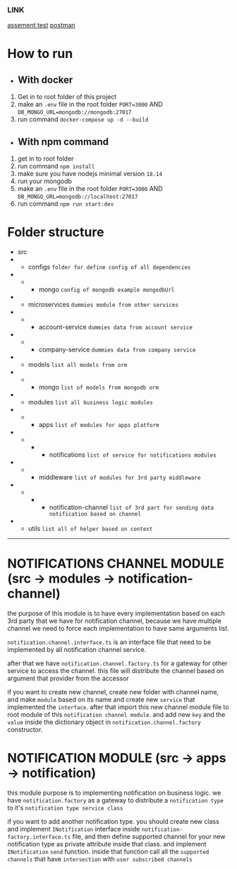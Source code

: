 ### LINK

[assement test](#https://docs.google.com/document/d/1d-Qjaw6hs6lZxiNxWTpPD2EeRXyIoH4q/edit)
[postman](#https://documenter.getpostman.com/view/4219273/2s93XsY66g)

# How to run
- ## With docker
1. Get in to root folder of this project
2. make an `.env` file in the root folder `PORT=3000` AND `DB_MONGO_URL=mongodb://mongodb:27017`
3. run command `docker-compose up -d --build`

- ## With npm command
1. get in to root folder
2. run command `npm install`
3. make sure you have nodejs minimal version `18.14`
4. run your mongodb
5. make an `.env` file in the root folder `PORT=3000` AND `DB_MONGO_URL=mongodb://localhost:27017`
6. run command `npm run start:dev`


# Folder structure
- src
- - configs `folder for define config of all dependencies`
- - - mongo `config of mongodb example mongodbUrl`
- - microservices `dummies module from other services`
- - - account-service `dummies data from account service`
- - - company-service `dummies data from company service`
- - models `list all models from orm`
- - - mongo `list of models from mongodb orm`
- - modules `list all business logic modules`
- - - apps `list of modules for apps platform`
- - - - notifications `list of service for notifications modules`
- - - middleware `list of modules for 3rd party middleware`
- - - - notification-channel `list of 3rd part for sending data notification based on channel`
- - utils `list all of helper based on context`

---

# NOTIFICATIONS CHANNEL MODULE (src -> modules -> notification-channel)
the purpose of this module is to have every implementation based on each 3rd party that we have for notification channel, because we have multiple channel we need to force each implementation to have same arguments list.

`notification.channel.interface.ts` is an interface file that need to be implemented by all notification channel service.

after that we have `notification.channel.factory.ts` for a gateway for other service to access the channel. this file will distribute the channel based on argument that provider from the accessor

if you want to create new channel, create new folder with channel name, and make `module` based on its name and create new `service` that implemented the `interface`.
after that import this new channel module file to root module of this `notification channel module`. and add new `key` and the `value` inside the dictionary object in `notification.channel.factory` constructor.


# NOTIFICATION MODULE (src -> apps -> notification)
this module purpose is to implementing notification on business logic.
we have `notification.factory` as a gateway to distribute a `notification type` to it's `notification type service class`

if you want to add another notification type. you should create new class and implement `INotification` interface inside `notification-factory.interface.ts` file,
and then define supported channel for your new notification type as private attribute inside that class. and implement `INotification` `send` function. inside that function call all the `supported channels` that have `intersection` with `user subscribed channels`